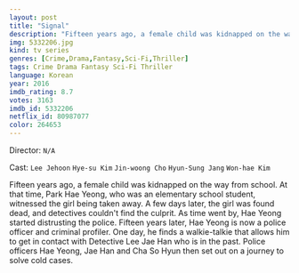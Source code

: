 ```yaml
---
layout: post
title: "Signal"
description: "Fifteen years ago, a female child was kidnapped on the way from school. At that time, Park Hae Yeong, who was an elementary school student, witnessed the girl being taken away. A few days later, the girl was found dead, and detectives couldn't find the culprit. As time went by, Hae Yeong started distrusting the police. Fifteen years later, Hae Yeong is now a police officer and criminal profiler. One day, he finds a walkie-talkie that allows him to get in contact with Detective Lee Jae Han who is in the past. Police officers Hae Yeong, Jae Han and Cha So Hyun then set ou.."
img: 5332206.jpg
kind: tv series
genres: [Crime,Drama,Fantasy,Sci-Fi,Thriller]
tags: Crime Drama Fantasy Sci-Fi Thriller 
language: Korean
year: 2016
imdb_rating: 8.7
votes: 3163
imdb_id: 5332206
netflix_id: 80987077
color: 264653
---
```

Director: `N/A`  

Cast: `Lee Jehoon` `Hye-su Kim` `Jin-woong Cho` `Hyun-Sung Jang` `Won-hae Kim` 

Fifteen years ago, a female child was kidnapped on the way from school. At that time, Park Hae Yeong, who was an elementary school student, witnessed the girl being taken away. A few days later, the girl was found dead, and detectives couldn't find the culprit. As time went by, Hae Yeong started distrusting the police. Fifteen years later, Hae Yeong is now a police officer and criminal profiler. One day, he finds a walkie-talkie that allows him to get in contact with Detective Lee Jae Han who is in the past. Police officers Hae Yeong, Jae Han and Cha So Hyun then set out on a journey to solve cold cases.